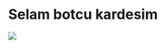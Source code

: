# Selam botcu kardesim 
<img src="https://cdn.discordapp.com/attachments/867855195186790460/879841649319092274/1962.png">
<b/>
